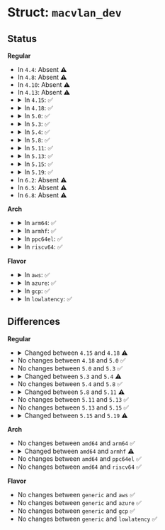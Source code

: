 # Struct: <code>macvlan_dev</code>

## Status
<b>Regular</b>
<ul>
<li>
In <code>4.4</code>: Absent ⚠️
</li>
<li>
In <code>4.8</code>: Absent ⚠️
</li>
<li>
In <code>4.10</code>: Absent ⚠️
</li>
<li>
In <code>4.13</code>: Absent ⚠️
</li>
<li>
<details>
<summary>In <code>4.15</code>: ✅</summary>

```c
struct macvlan_dev {
    struct net_device *dev;
    struct list_head list;
    struct hlist_node hlist;
    struct macvlan_port *port;
    struct net_device *lowerdev;
    void *fwd_priv;
    struct vlan_pcpu_stats *pcpu_stats;
    long unsigned int mc_filter[4];
    netdev_features_t set_features;
    enum macvlan_mode mode;
    u16 flags;
    int nest_level;
    struct netpoll *netpoll;
    unsigned int macaddr_count;
};
```
</details>
</li>
<li>
<details>
<summary>In <code>4.18</code>: ✅</summary>

```c
struct macvlan_dev {
    struct net_device *dev;
    struct list_head list;
    struct hlist_node hlist;
    struct macvlan_port *port;
    struct net_device *lowerdev;
    void *accel_priv;
    struct vlan_pcpu_stats *pcpu_stats;
    long unsigned int mc_filter[4];
    netdev_features_t set_features;
    enum macvlan_mode mode;
    u16 flags;
    int nest_level;
    unsigned int macaddr_count;
    struct netpoll *netpoll;
};
```
</details>
</li>
<li>
<details>
<summary>In <code>5.0</code>: ✅</summary>

```c
struct macvlan_dev {
    struct net_device *dev;
    struct list_head list;
    struct hlist_node hlist;
    struct macvlan_port *port;
    struct net_device *lowerdev;
    void *accel_priv;
    struct vlan_pcpu_stats *pcpu_stats;
    long unsigned int mc_filter[4];
    netdev_features_t set_features;
    enum macvlan_mode mode;
    u16 flags;
    int nest_level;
    unsigned int macaddr_count;
    struct netpoll *netpoll;
};
```
</details>
</li>
<li>
<details>
<summary>In <code>5.3</code>: ✅</summary>

```c
struct macvlan_dev {
    struct net_device *dev;
    struct list_head list;
    struct hlist_node hlist;
    struct macvlan_port *port;
    struct net_device *lowerdev;
    void *accel_priv;
    struct vlan_pcpu_stats *pcpu_stats;
    long unsigned int mc_filter[4];
    netdev_features_t set_features;
    enum macvlan_mode mode;
    u16 flags;
    int nest_level;
    unsigned int macaddr_count;
    struct netpoll *netpoll;
};
```
</details>
</li>
<li>
<details>
<summary>In <code>5.4</code>: ✅</summary>

```c
struct macvlan_dev {
    struct net_device *dev;
    struct list_head list;
    struct hlist_node hlist;
    struct macvlan_port *port;
    struct net_device *lowerdev;
    void *accel_priv;
    struct vlan_pcpu_stats *pcpu_stats;
    long unsigned int mc_filter[4];
    netdev_features_t set_features;
    enum macvlan_mode mode;
    u16 flags;
    unsigned int macaddr_count;
    struct netpoll *netpoll;
};
```
</details>
</li>
<li>
<details>
<summary>In <code>5.8</code>: ✅</summary>

```c
struct macvlan_dev {
    struct net_device *dev;
    struct list_head list;
    struct hlist_node hlist;
    struct macvlan_port *port;
    struct net_device *lowerdev;
    void *accel_priv;
    struct vlan_pcpu_stats *pcpu_stats;
    long unsigned int mc_filter[4];
    netdev_features_t set_features;
    enum macvlan_mode mode;
    u16 flags;
    unsigned int macaddr_count;
    struct netpoll *netpoll;
};
```
</details>
</li>
<li>
<details>
<summary>In <code>5.11</code>: ✅</summary>

```c
struct macvlan_dev {
    struct net_device *dev;
    struct list_head list;
    struct hlist_node hlist;
    struct macvlan_port *port;
    struct net_device *lowerdev;
    void *accel_priv;
    struct vlan_pcpu_stats *pcpu_stats;
    long unsigned int mc_filter[4];
    netdev_features_t set_features;
    enum macvlan_mode mode;
    u16 flags;
    unsigned int macaddr_count;
    u32 bc_queue_len_req;
    struct netpoll *netpoll;
};
```
</details>
</li>
<li>
<details>
<summary>In <code>5.13</code>: ✅</summary>

```c
struct macvlan_dev {
    struct net_device *dev;
    struct list_head list;
    struct hlist_node hlist;
    struct macvlan_port *port;
    struct net_device *lowerdev;
    void *accel_priv;
    struct vlan_pcpu_stats *pcpu_stats;
    long unsigned int mc_filter[4];
    netdev_features_t set_features;
    enum macvlan_mode mode;
    u16 flags;
    unsigned int macaddr_count;
    u32 bc_queue_len_req;
    struct netpoll *netpoll;
};
```
</details>
</li>
<li>
<details>
<summary>In <code>5.15</code>: ✅</summary>

```c
struct macvlan_dev {
    struct net_device *dev;
    struct list_head list;
    struct hlist_node hlist;
    struct macvlan_port *port;
    struct net_device *lowerdev;
    void *accel_priv;
    struct vlan_pcpu_stats *pcpu_stats;
    long unsigned int mc_filter[4];
    netdev_features_t set_features;
    enum macvlan_mode mode;
    u16 flags;
    unsigned int macaddr_count;
    u32 bc_queue_len_req;
    struct netpoll *netpoll;
};
```
</details>
</li>
<li>
<details>
<summary>In <code>5.19</code>: ✅</summary>

```c
struct macvlan_dev {
    struct net_device *dev;
    struct list_head list;
    struct hlist_node hlist;
    struct macvlan_port *port;
    struct net_device *lowerdev;
    netdevice_tracker dev_tracker;
    void *accel_priv;
    struct vlan_pcpu_stats *pcpu_stats;
    long unsigned int mc_filter[4];
    netdev_features_t set_features;
    enum macvlan_mode mode;
    u16 flags;
    unsigned int macaddr_count;
    u32 bc_queue_len_req;
    struct netpoll *netpoll;
};
```
</details>
</li>
<li>
In <code>6.2</code>: Absent ⚠️
</li>
<li>
In <code>6.5</code>: Absent ⚠️
</li>
<li>
In <code>6.8</code>: Absent ⚠️
</li>
</ul>
<b>Arch</b>
<ul>
<li>
<details>
<summary>In <code>arm64</code>: ✅</summary>

```c
struct macvlan_dev {
    struct net_device *dev;
    struct list_head list;
    struct hlist_node hlist;
    struct macvlan_port *port;
    struct net_device *lowerdev;
    void *accel_priv;
    struct vlan_pcpu_stats *pcpu_stats;
    long unsigned int mc_filter[4];
    netdev_features_t set_features;
    enum macvlan_mode mode;
    u16 flags;
    unsigned int macaddr_count;
    struct netpoll *netpoll;
};
```
</details>
</li>
<li>
<details>
<summary>In <code>armhf</code>: ✅</summary>

```c
struct macvlan_dev {
    struct net_device *dev;
    struct list_head list;
    struct hlist_node hlist;
    struct macvlan_port *port;
    struct net_device *lowerdev;
    void *accel_priv;
    struct vlan_pcpu_stats *pcpu_stats;
    long unsigned int mc_filter[8];
    netdev_features_t set_features;
    enum macvlan_mode mode;
    u16 flags;
    unsigned int macaddr_count;
    struct netpoll *netpoll;
};
```
</details>
</li>
<li>
<details>
<summary>In <code>ppc64el</code>: ✅</summary>

```c
struct macvlan_dev {
    struct net_device *dev;
    struct list_head list;
    struct hlist_node hlist;
    struct macvlan_port *port;
    struct net_device *lowerdev;
    void *accel_priv;
    struct vlan_pcpu_stats *pcpu_stats;
    long unsigned int mc_filter[4];
    netdev_features_t set_features;
    enum macvlan_mode mode;
    u16 flags;
    unsigned int macaddr_count;
    struct netpoll *netpoll;
};
```
</details>
</li>
<li>
<details>
<summary>In <code>riscv64</code>: ✅</summary>

```c
struct macvlan_dev {
    struct net_device *dev;
    struct list_head list;
    struct hlist_node hlist;
    struct macvlan_port *port;
    struct net_device *lowerdev;
    void *accel_priv;
    struct vlan_pcpu_stats *pcpu_stats;
    long unsigned int mc_filter[4];
    netdev_features_t set_features;
    enum macvlan_mode mode;
    u16 flags;
    unsigned int macaddr_count;
    struct netpoll *netpoll;
};
```
</details>
</li>
</ul>
<b>Flavor</b>
<ul>
<li>
<details>
<summary>In <code>aws</code>: ✅</summary>

```c
struct macvlan_dev {
    struct net_device *dev;
    struct list_head list;
    struct hlist_node hlist;
    struct macvlan_port *port;
    struct net_device *lowerdev;
    void *accel_priv;
    struct vlan_pcpu_stats *pcpu_stats;
    long unsigned int mc_filter[4];
    netdev_features_t set_features;
    enum macvlan_mode mode;
    u16 flags;
    unsigned int macaddr_count;
    struct netpoll *netpoll;
};
```
</details>
</li>
<li>
<details>
<summary>In <code>azure</code>: ✅</summary>

```c
struct macvlan_dev {
    struct net_device *dev;
    struct list_head list;
    struct hlist_node hlist;
    struct macvlan_port *port;
    struct net_device *lowerdev;
    void *accel_priv;
    struct vlan_pcpu_stats *pcpu_stats;
    long unsigned int mc_filter[4];
    netdev_features_t set_features;
    enum macvlan_mode mode;
    u16 flags;
    unsigned int macaddr_count;
    struct netpoll *netpoll;
};
```
</details>
</li>
<li>
<details>
<summary>In <code>gcp</code>: ✅</summary>

```c
struct macvlan_dev {
    struct net_device *dev;
    struct list_head list;
    struct hlist_node hlist;
    struct macvlan_port *port;
    struct net_device *lowerdev;
    void *accel_priv;
    struct vlan_pcpu_stats *pcpu_stats;
    long unsigned int mc_filter[4];
    netdev_features_t set_features;
    enum macvlan_mode mode;
    u16 flags;
    unsigned int macaddr_count;
    struct netpoll *netpoll;
};
```
</details>
</li>
<li>
<details>
<summary>In <code>lowlatency</code>: ✅</summary>

```c
struct macvlan_dev {
    struct net_device *dev;
    struct list_head list;
    struct hlist_node hlist;
    struct macvlan_port *port;
    struct net_device *lowerdev;
    void *accel_priv;
    struct vlan_pcpu_stats *pcpu_stats;
    long unsigned int mc_filter[4];
    netdev_features_t set_features;
    enum macvlan_mode mode;
    u16 flags;
    unsigned int macaddr_count;
    struct netpoll *netpoll;
};
```
</details>
</li>
</ul>

## Differences
<b>Regular</b>
<ul>
<li>
<details>
<summary>Changed between <code>4.15</code> and <code>4.18</code> ⚠️</summary>
<ul>
<li>
<b>Field added. </b>
<code>void *accel_priv</code>
</li>
<li>
<b>Field removed. </b>
<code>void *fwd_priv</code>
</li>
</ul>
</details>
</li>
<li>
No changes between <code>4.18</code> and <code>5.0</code> ✅
</li>
<li>
No changes between <code>5.0</code> and <code>5.3</code> ✅
</li>
<li>
<details>
<summary>Changed between <code>5.3</code> and <code>5.4</code> ⚠️</summary>
<ul>
<li>
<b>Field removed. </b>
<code>int nest_level</code>
</li>
</ul>
</details>
</li>
<li>
No changes between <code>5.4</code> and <code>5.8</code> ✅
</li>
<li>
<details>
<summary>Changed between <code>5.8</code> and <code>5.11</code> ⚠️</summary>
<ul>
<li>
<b>Field added. </b>
<code>u32 bc_queue_len_req</code>
</li>
</ul>
</details>
</li>
<li>
No changes between <code>5.11</code> and <code>5.13</code> ✅
</li>
<li>
No changes between <code>5.13</code> and <code>5.15</code> ✅
</li>
<li>
<details>
<summary>Changed between <code>5.15</code> and <code>5.19</code> ⚠️</summary>
<ul>
<li>
<b>Field added. </b>
<code>netdevice_tracker dev_tracker</code>
</li>
</ul>
</details>
</li>
</ul>
<b>Arch</b>
<ul>
<li>
No changes between <code>amd64</code> and <code>arm64</code> ✅
</li>
<li>
<details>
<summary>Changed between <code>amd64</code> and <code>armhf</code> ⚠️</summary>
<ul>
<li>
<b>Field type changed. </b>
<code>long unsigned int mc_filter[4]</code> ➡️ <code>long unsigned int mc_filter[8]</code>
</li>
</ul>
</details>
</li>
<li>
No changes between <code>amd64</code> and <code>ppc64el</code> ✅
</li>
<li>
No changes between <code>amd64</code> and <code>riscv64</code> ✅
</li>
</ul>
<b>Flavor</b>
<ul>
<li>
No changes between <code>generic</code> and <code>aws</code> ✅
</li>
<li>
No changes between <code>generic</code> and <code>azure</code> ✅
</li>
<li>
No changes between <code>generic</code> and <code>gcp</code> ✅
</li>
<li>
No changes between <code>generic</code> and <code>lowlatency</code> ✅
</li>
</ul>

